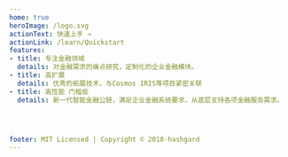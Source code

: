 ```yaml
---
home: true
heroImage: /logo.svg
actionText: 快速上手 →
actionLink: /learn/Quickstart
features:
- title: 专注金融领域
  details: 对金融需求的痛点研究，定制化的企业金融模块。
- title: 高扩展
  details: 优秀的拓展技术，与Cosmos IRIS等项目紧密关联
- title: 高性能 门槛低
  details: 新一代智能金融公链，满足企业金融系统要求，从底层支持各项金融服务需求。




footer: MIT Licensed | Copyright © 2018-hashgard
---
```

